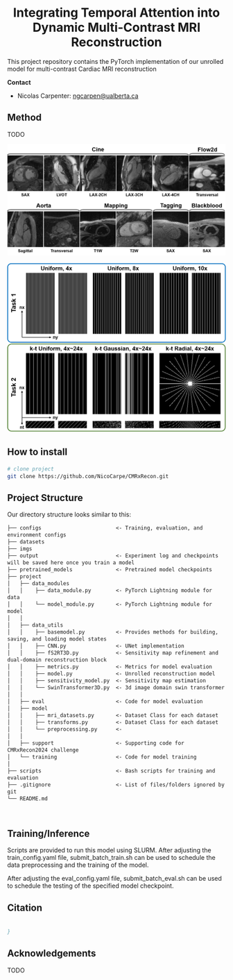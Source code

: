 <div align="center">    
 
# Integrating Temporal Attention into Dynamic Multi-Contrast MRI Reconstruction

</div>

This project repository contains the PyTorch implementation of our unrolled model for multi-contrast Cardiac MRI reconstruction

**Contact**
- Nicolas Carpenter: ngcarpen@ualberta.ca


## Method
TODO
  
![Contrasts Image](project/support/Task1&2_ContrastImageCMR.png "Contrasts and Views")

![Masks Image](project/support/Task1&2_MaskCMR.png "Undersampling Masks")


## How to install
```bash
# clone project   
git clone https://github.com/NicoCarpe/CMRxRecon.git
 ```

## Project Structure
Our directory structure looks similar to this:

```
├── configs                        <- Training, evaluation, and environment configs
├── datasets                    
├── imgs                        
├── output                         <- Experiment log and checkpoints will be saved here once you train a model
├── pretrained_models              <- Pretrained model checkpoints
├── project                 
│   ├── data_modules           
│   │    ├── data_module.py        <- PyTorch Lightning module for data 
│   │    └── model_module.py       <- PyTorch Lightning module for model
│   │
│   ├── data_utils               
│   │    ├── basemodel.py          <- Provides methods for building, saving, and loading model states
│   │    ├── CNN.py                <- UNet implementation
│   │    ├── fS2RT3D.py            <- Sensitivity map refinement and dual-domain reconstruction block
│   │    ├── metrics.py            <- Metrics for model evaluation
│   │    ├── model.py              <- Unrolled reconstruction model
│   │    ├── sensitivity_model.py  <- Sensitivity map estimation 
│   │    └── SwinTransformer3D.py  <- 3d image domain swin transformer
│   │
│   ├── eval                       <- Code for model evaluation
│   ├── model                   
│   │    ├── mri_datasets.py       <- Dataset Class for each dataset
│   │    ├── transforms.py         <- Dataset Class for each dataset
│   │    └── preprocessing.py      <-
│   │
│   ├── support                    <- Supporting code for CMRxRecon2024 challenge
│   └── training                   <- Code for model training
│ 
├── scripts                        <- Bash scripts for training and evaluation
├── .gitignore                     <- List of files/folders ignored by git
└── README.md
```

<br>

## Training/Inference

Scripts are provided to run this model using SLURM. After adjusting the train_config.yaml file, submit_batch_train.sh can be used to schedule the data preprocessing and the training of the model.

After adjusting the eval_config.yaml file, submit_batch_eval.sh can be used to schedule the testing of the specified model checkpoint.

## Citation
```bibtex

}
```

## Acknowledgements
TODO


